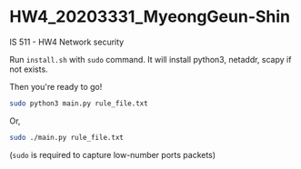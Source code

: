 # HW4_20203331_MyeongGeun-Shin
IS 511 - HW4 Network security

Run `install.sh` with `sudo` command. It will install python3, netaddr, scapy if not exists.

Then you're ready to go!

```sh
sudo python3 main.py rule_file.txt
```

Or, 

```sh
sudo ./main.py rule_file.txt
```

(`sudo` is required to capture low-number ports packets)